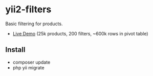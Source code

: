 yii2-filters
============

Basic filtering for products.

* [Live Demo](http://filters.itimka.ru) (25k products, 200 filters, ~600k rows in pivot table)

## Install
 - composer update
 - php yii migrate

